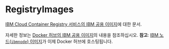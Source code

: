 # RegistryImages

<a href="https://cloud.ibm.com/docs/services/Registry?topic=registry-public_images#public_images" rel="nofollow">IBM Cloud Container Registry 서비스의 IBM 공용 이미지</a>에 대한 문서.

자세한 정보는 [Docker 허브의 IBM 공용 이미지](https://hub.docker.com/u/ibmcom/)의 내용을 참조하십시오. **참고**: [IBM 노드(`ibmnode`) 이미지](https://hub.docker.com/r/ibmcom/ibmnode/)가 이제 Docker 허브에 호스팅됩니다.

